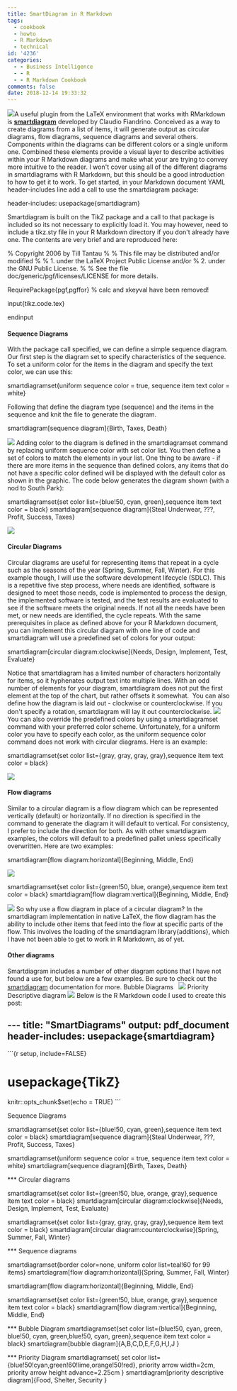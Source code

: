 ```yaml
---
title: SmartDiagram in R Markdown
tags:
  - cookbook
  - howto
  - R Markdown
  - technical
id: '4236'
categories:
  - - Business Intelligence
  - - R
  - - R Markdown Cookbook
comments: false
date: 2018-12-14 19:33:32
---
```


[![](http://edpflager.com/wp-content/uploads/2018/09/rmarkdown-e1538176415459.png)](http://edpflager.com/wp-content/uploads/2018/09/rmarkdown-e1538176415459.png)A useful plugin from the LaTeX environment that works with RMarkdown is [**smartdiagram**](http://texdoc.net/texmf-dist/doc/latex/smartdiagram/smartdiagram.pdf) developed by Claudio Fiandrino. Conceived as a way to create diagrams from a list of items, it will generate output as circular diagrams, flow diagrams, sequence diagrams and several others. Components within the diagrams can be different colors or a single uniform one. Combined these elements provide a visual layer to describe activities within your R Markdown diagrams and make what your are trying to convey more intuitive to the reader. I won't cover using all of the different diagrams in smartdiagrams with R Markdown, but this should be a good introduction to how to get it to work. To get started, in your Markdown document YAML header-includes line add a call to use the smartdiagram package:

header-includes: usepackage{smartdiagram}
<!-- more -->
Smartdiagram is built on the TikZ package and a call to that package is included so its not necessary to explicitly load it. You may however, need to include a tikz.sty file in your R Markdown directory if you don't already have one. The contents are very brief and are reproduced here:

% Copyright 2006 by Till Tantau
%
% This file may be distributed and/or modified
%
% 1. under the LaTeX Project Public License and/or
% 2. under the GNU Public License.
%
% See the file doc/generic/pgf/licenses/LICENSE for more details.

RequirePackage{pgf,pgffor} % calc and xkeyval have been removed!

input{tikz.code.tex}

endinput

#### Sequence Diagrams

With the package call specified, we can define a simple sequence diagram. Our first step is the diagram set to specify characteristics of the sequence. To set a uniform color for the items in the diagram and specify the text color, we can use this:

smartdiagramset{uniform sequence color = true, sequence item text color = white}

Following that define the diagram type (sequence) and the items in the sequence and knit the file to generate the diagram.

smartdiagram\[sequence diagram\]{Birth, Taxes, Death}

[![](http://edpflager.com/wp-content/uploads/2018/12/PDF-sequenceuniform.png)](http://edpflager.com/wp-content/uploads/2018/12/PDF-sequenceuniform.png) Adding color to the diagram is defined in the smartdiagramset command by replacing uniform sequence color with set color list. You then define a set of colors to match the elements in your list. One thing to be aware - if there are more items in the sequence than defined colors, any items that do not have a specific color defined will be displayed with the default color as shown in the graphic. The code below generates the diagram shown (with a nod to South Park):

smartdiagramset{set color list={blue!50, cyan, green},sequence item text color = black}
smartdiagram\[sequence diagram\]{Steal Underwear, ???, Profit, Success, Taxes}

[![](http://edpflager.com/wp-content/uploads/2018/12/PDF-sequencecolor.png)](http://edpflager.com/wp-content/uploads/2018/12/PDF-sequencecolor.png)

#### Circular Diagrams

Circular diagrams are useful for representing items that repeat in a cycle such as the seasons of the year (Spring, Summer, Fall, Winter). For this example though, I will use the software development lifecycle (SDLC). This is a repetitive five step process, where needs are identified, software is designed to meet those needs, code is implemented to process the design, the implemented software is tested, and the test results are evaluated to see if the software meets the original needs. If not all the needs have been met, or new needs are identified, the cycle repeats. With the same prerequisites in place as defined above for your R Markdown document, you can implement this circular diagram with one line of code and smartdiagram will use a predefined set of colors for your output:

smartdiagram\[circular diagram:clockwise\]{Needs, Design, Implement, Test, Evaluate}

Notice that smartdiagram has a limited number of characters horizontally for items, so it hyphenates output text into multiple lines. With an odd number of elements for your diagram, smartdiagram does not put the first element at the top of the chart, but rather offsets it somewhat.  You can also define how the diagram is laid out - clockwise or counterclockwise. If you don't specify a rotation, smartdiagram will lay it out counterclockwise. [![](http://edpflager.com/wp-content/uploads/2018/12/PDF-circularprocess.png)](http://edpflager.com/wp-content/uploads/2018/12/PDF-circularprocess.png) You can also override the predefined colors by using a smartdiagramset command with your preferred color scheme. Unfortunately, for a uniform color you have to specify each color, as the uniform sequence color command does not work with circular diagrams. Here is an example:

smartdiagramset{set color list={gray, gray, gray, gray},sequence item text color = black}

[![](http://edpflager.com/wp-content/uploads/2018/12/PDF-circularuniform.png)](http://edpflager.com/wp-content/uploads/2018/12/PDF-circularuniform.png)

#### Flow diagrams

Similar to a circular diagram is a flow diagram which can be represented vertically (default) or horizontally. If no direction is specified in the command to generate the diagram it will default to vertical. For consistency, I prefer to include the direction for both. As with other smartdiagram examples, the colors will default to a predefined pallet unless specifically overwritten. Here are two examples:

smartdiagram\[flow diagram:horizontal\]{Beginning, Middle, End}

[![](http://edpflager.com/wp-content/uploads/2018/12/PDF-flowdiagram.png)](http://edpflager.com/wp-content/uploads/2018/12/PDF-flowdiagram.png)

smartdiagramset{set color list={green!50, blue, orange},sequence item text color = black}
smartdiagram\[flow diagram:vertical\]{Beginning, Middle, End}

[![](http://edpflager.com/wp-content/uploads/2018/12/PDF-flowvertical.png)](http://edpflager.com/wp-content/uploads/2018/12/PDF-flowvertical.png) So why use a flow diagram in place of a circular diagram? In the smartdiagram implementation in native LaTeX, the flow diagram has the ability to include other items that feed into the flow at specific parts of the flow. This involves the loading of the smartdiagram library{additions}, which I have not been able to get to work in R Markdown, as of yet.

#### Other diagrams

Smartdiagram includes a number of other diagram options that I have not found a use for, but below are a few examples. Be sure to check out the [smartdiagram](http://texdoc.net/texmf-dist/doc/latex/smartdiagram/smartdiagram.pdf) documentation for more. Bubble Diagrams   [![](http://edpflager.com/wp-content/uploads/2018/12/PDF-bubblediagram.png)](http://edpflager.com/wp-content/uploads/2018/12/PDF-bubblediagram.png) Priority Descriptive diagram [![](http://edpflager.com/wp-content/uploads/2018/12/PDF-prioritydiagram.png)](http://edpflager.com/wp-content/uploads/2018/12/PDF-prioritydiagram.png) Below is the R Markdown code I used to create this post:

\---
title: "SmartDiagrams"
output:
   pdf\_document
header-includes: usepackage{smartdiagram}
---


\`\`\`{r setup, include=FALSE}
# usepackage{TikZ}
knitr::opts\_chunk$set(echo = TRUE)
\`\`\`


Sequence Diagrams

smartdiagramset{set color list={blue!50, cyan, green},sequence item text color = black}
smartdiagram\[sequence diagram\]{Steal Underwear, ???, Profit, Success, Taxes}

smartdiagramset{uniform sequence color = true, sequence item text color = white}
smartdiagram\[sequence diagram\]{Birth, Taxes, Death}

\*\*\*
Circular diagrams

smartdiagramset{set color list={green!50, blue, orange, gray},sequence item text color = black}
smartdiagram\[circular diagram:clockwise\]{Needs, Design, Implement, Test, Evaluate}

smartdiagramset{set color list={gray, gray, gray, gray},sequence item text color = black}
smartdiagram\[circular diagram:counterclockwise\]{Spring, Summer, Fall, Winter}

\*\*\* 
Sequence diagrams

smartdiagramset{border color=none, uniform color list=teal!60 for 99 items}
smartdiagram\[flow diagram:horizontal\]{Spring, Summer, Fall, Winter}


smartdiagram\[flow diagram:horizontal\]{Beginning, Middle, End}


smartdiagramset{set color list={green!50, blue, orange, gray},sequence item text color = black}
smartdiagram\[flow diagram:vertical\]{Beginning, Middle, End}


\*\*\*
Bubble Diagram
smartdiagramset{set color list={blue!50, cyan, green, blue!50, cyan, green,blue!50, cyan, green},sequence item text color = black}
smartdiagram\[bubble diagram\]{A,B,C,D,E,F,G,H,I,J }


\*\*\*
Priority Diagram
smartdiagramset{
set color list={blue!50!cyan,green!60!lime,orange!50!red},
priority arrow width=2cm,
priority arrow height advance=2.25cm
}
smartdiagram\[priority descriptive diagram\]{Food, Shelter, Security }